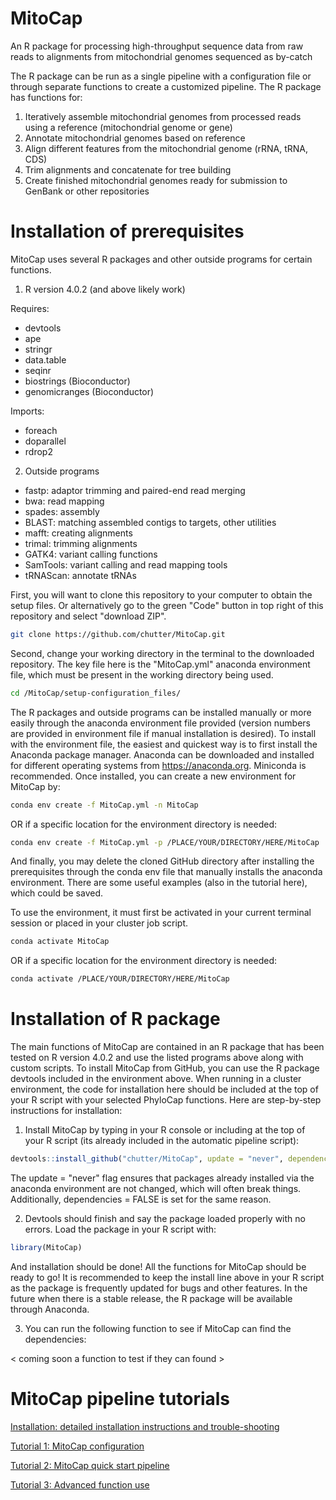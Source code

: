 # MitoCap
An R package for processing high-throughput sequence data from raw reads to alignments from mitochondrial genomes sequenced as by-catch

The R package can be run as a single pipeline with a configuration file or through separate functions to create a customized pipeline. The R package has functions for: 

1) Iteratively assemble mitochondrial genomes from processed reads using a reference (mitochondrial genome or gene)
2) Annotate mitochondrial genomes based on reference
3) Align different features from the mitochondrial genome (rRNA, tRNA, CDS)
4) Trim alignments and concatenate for tree building 
5) Create finished mitochondrial genomes ready for submission to GenBank or other repositories


# Installation of prerequisites 

MitoCap uses several R packages and other outside programs for certain functions. 

1. R version 4.0.2 (and above likely work)

Requires:
- devtools
- ape
- stringr
- data.table
- seqinr
- biostrings (Bioconductor)
- genomicranges (Bioconductor)

Imports:
- foreach
- doparallel
- rdrop2



2. Outside programs

- fastp: adaptor trimming and paired-end read merging
- bwa: read mapping
- spades: assembly
- BLAST: matching assembled contigs to targets, other utilities
- mafft: creating alignments
- trimal: trimming alignments
- GATK4: variant calling functions
- SamTools: variant calling and read mapping tools
- tRNAScan: annotate tRNAs

First, you will want to clone this repository to your computer to obtain the setup files. Or alternatively go to the green "Code" button in top right of this repository and select "download ZIP".

```bash
git clone https://github.com/chutter/MitoCap.git
```

Second, change your working directory in the terminal to the downloaded repository. The key file here is the "MitoCap.yml" anaconda environment file, which must be present in the working directory being used. 

```bash
cd /MitoCap/setup-configuration_files/
```

The R packages and outside programs can be installed manually or more easily through the anaconda environment file provided (version numbers are provided in environment file if manual installation is desired). To install with the environment file, the easiest and quickest way is to first install the Anaconda package manager. Anaconda can be downloaded and installed for different operating systems from https://anaconda.org. Miniconda is recommended. Once installed, you can create a new environment for MitoCap by: 

```bash
conda env create -f MitoCap.yml -n MitoCap
```

OR if a specific location for the environment directory is needed:

```bash
conda env create -f MitoCap.yml -p /PLACE/YOUR/DIRECTORY/HERE/MitoCap
```

And finally, you may delete the cloned GitHub directory after installing the prerequisites through the conda env file that manually installs the anaconda environment. There are some useful examples (also in the tutorial here), which could be saved.   

To use the environment, it must first be activated in your current terminal session or placed in your cluster job script. 

```bash
conda activate MitoCap
```

OR if a specific location for the environment directory is needed:

```bash
conda activate /PLACE/YOUR/DIRECTORY/HERE/MitoCap
```

# Installation of R package

The main functions of MitoCap are contained in an R package that has been tested on R version 4.0.2 and use the listed programs above along with custom scripts. To install MitoCap from GitHub, you can use the R package devtools included in the environment above. When running in a cluster environment, the code for installation here should be included at the top of your R script with your selected PhyloCap functions. Here are step-by-step instructions for installation:

1) Install MitoCap by typing in your R console or including at the top of your R script (its already included in the automatic pipeline script): 

```R
devtools::install_github("chutter/MitoCap", update = "never", dependencies = FALSE)
```

The update = "never" flag ensures that packages already installed via the anaconda environment are not changed, which will often break things. Additionally, dependencies = FALSE is set for the same reason. 


2) Devtools should finish and say the package loaded properly with no errors. Load the package in your R script with:

```R
library(MitoCap)
```

And installation should be done! All the functions for MitoCap should be ready to go! It is recommended to keep the install line above in your R script as the package is frequently updated for bugs and other features. In the future when there is a stable release, the R package will be available through Anaconda. 


3) You can run the following function to see if MitoCap can find the dependencies: 

< coming soon a function to test if they can found >


# MitoCap pipeline tutorials 

[Installation: detailed installation instructions and trouble-shooting ](https://github.com/chutter/PhyloCap/wiki/Installation:-detailed-installation-instructions-and-trouble-shooting)

[Tutorial 1: MitoCap configuration](https://github.com/chutter/MitoCap/wiki/Tutorial-1:-MitoCap-configuration)

[Tutorial 2: MitoCap quick start pipeline](https://github.com/chutter/MitoCap/wiki/Tutorial-2:-MitoCap-quick-start-pipeline)

[Tutorial 3: Advanced function use](https://github.com/chutter/MitoCap/wiki/Tutorial-3:-Advanced-function-use)


